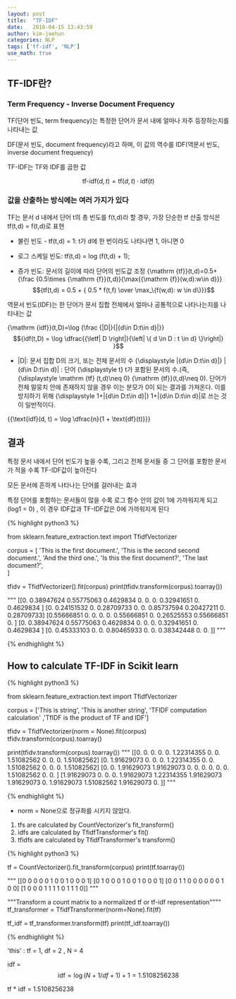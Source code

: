 ```yaml
---
layout: post
title:  "TF-IDF"
date:   2018-04-15 13:43:59
author: kim-jaehun
categories: NLP
tags: ['tf-idf', 'NLP']
use_math: true
---
```

## TF-IDF란?

### Term Frequency - Inverse Document Frequency

TF(단어 빈도, term frequency)는 특정한 단어가 문서 내에 얼마나 자주 등장하는지를 나타내는 값

DF(문서 빈도, document frequency)라고 하며, 이 값의 역수를 IDF(역문서 빈도, inverse document frequency)

TF-IDF는 TF와 IDF를 곱한 값

$$\text{tf-idf}(d, t) = \text{tf}(d, t) \cdot \text{idf}(t)$$


### 값을 산출하는 방식에는 여러 가지가 있다

TF는 문서 d 내에서 단어 t의 총 빈도를 f(t,d)라 할 경우, 가장 단순한 tf 산출 방식은 tf(t,d) = f(t,d)로 표현

* 불린 빈도 - tf(t,d) = 1: t가 d에 한 번이라도 나타나면 1, 아니면 0

* 로그 스케일 빈도: tf(t,d) = log (f(t,d) + 1);

* 증가 빈도: 문서의 길이에 따라 단어의 빈도값 조정
{\mathrm  {tf}}(t,d)=0.5+{\frac  {0.5\times {\mathrm  {f}}(t,d)}{\max\{{\mathrm  {f}}(w,d):w\in d\}}}
$${tf(t,d) = 0.5 + {  0.5 * f(t,f) \over \max_\{f(w,d): w \in d\}}}$$


역문서 빈도(IDF)는 한 단어가 문서 집합 전체에서 얼마나 공통적으로 나타나는지를 나타내는 값

{\mathrm  {idf}}(t,D)=\log {\frac  {|D|}{|\{d\in D:t\in d\}|}}
$${idf(t,D) = \log \dfrac{{\letf| D \right|}{\left| \{ d \in D : t \in d} \}\right|} }$$

* |D|: 문서 집합 D의 크기, 또는 전체 문서의 수
{\displaystyle |\{d\in D:t\in d\}|} |\{d\in D:t\in d\}| : 단어 {\displaystyle t} t가 포함된 문서의 수.(즉, {\displaystyle \mathrm {tf} (t,d)\neq 0} {\mathrm  {tf}}(t,d)\neq 0). 단어가 전체 말뭉치 안에 존재하지 않을 경우 이는 분모가 0이 되는 결과를 가져온다. 이를 방지하기 위해 {\displaystyle 1+|\{d\in D:t\in d\}|} 1+|\{d\in D:t\in d\}|로 쓰는 것이 일반적이다.

{{\text{idf}(d, t) = \log \dfrac{n}{1 + \text{df}(t)}}}

## 결과

특정 문서 내에서 단어 빈도가 높을 수록, 그리고 전체 문서들 중 그 단어를 포함한 문서가 적을 수록 TF-IDF값이 높아진다

모든 문서에 흔하게 나타나는 단어를 걸러내는 효과

특정 단어를 포함하는 문서들이 많을 수록 로그 함수 안의 값이 1에 가까워지게 되고(log1 = 0) , 이 경우 IDF값과 TF-IDF값은 0에 가까워지게 된다


{% highlight python3 %}

from sklearn.feature_extraction.text import TfidfVectorizer

corpus = [
    'This is the first document.',
    'This is the second second document.',
    'And the third one.',
    'Is this the first document?',
    'The last document?',    
]


tfidv = TfidfVectorizer().fit(corpus)
print(tfidv.transform(corpus).toarray())

"""
[[0.         0.38947624 0.55775063 0.4629834  0.         0.
  0.         0.32941651 0.         0.4629834 ]
 [0.         0.24151532 0.         0.28709733 0.         0.
  0.85737594 0.20427211 0.         0.28709733]
 [0.55666851 0.         0.         0.         0.         0.55666851
  0.         0.26525553 0.55666851 0.        ]
 [0.         0.38947624 0.55775063 0.4629834  0.         0.
  0.         0.32941651 0.         0.4629834 ]
 [0.         0.45333103 0.         0.         0.80465933 0.
  0.         0.38342448 0.         0.        ]]
"""

{% endhighlight %}

## How to calculate TF-IDF in Scikit learn

{% highlight python3 %}

from sklearn.feature_extraction.text import TfidfVectorizer

corpus = ['This is string',
        'This is another string',
        'TFIDF computation calculation'
    ,'TfIDF is the product of TF and IDF']


tfidv = TfidfVectorizer(norm = None).fit(corpus)
tfidv.transform(corpus).toarray()

print(tfidv.transform(corpus).toarray())
"""
[[0.         0.         0.         0.         0.         1.22314355
  0.         0.         1.51082562 0.         0.         0.
  1.51082562]
 [0.         1.91629073 0.         0.         0.         1.22314355
  0.         0.         1.51082562 0.         0.         0.
  1.51082562]
 [0.         0.         1.91629073 1.91629073 0.         0.
  0.         0.         0.         0.         1.51082562 0.
  0.        ]
 [1.91629073 0.         0.         0.         1.91629073 1.22314355
  1.91629073 1.91629073 0.         1.91629073 1.51082562 1.91629073
  0.        ]]
"""

{% endhighlight %}

* norm = None으로 정규화를 시키지 않았다.


1. tfs are calculated by CountVectorizer's fit_transform()
2. idfs are calculated by TfidfTransformer's fit()
3. tfidfs are calculated by TfidfTransformer's transform()



{% highlight python3 %}

tf = CountVectorizer().fit_transform(corpus)
print(tf.toarray())

"""
[[0 0 0 0 0 1 0 0 1 0 0 0 1]
 [0 1 0 0 0 1 0 0 1 0 0 0 1]
 [0 0 1 1 0 0 0 0 0 0 1 0 0]
 [1 0 0 0 1 1 1 1 0 1 1 1 0]]
"""

"""Transform a count matrix to a normalized tf or tf-idf representation""""
tf_transformer = TfidfTransformer(norm=None).fit(tf)

tf_idf = tf_transformer.transform(tf)
print(tf_idf.toarray())

{% endhighlight %}


'this' : tf = 1, df = 2 , N = 4

idf = $$\text {idf} = \log {(N + 1 / df + 1)} + 1 = 1.5108256238$$

tf * idf = 1.5108256238
